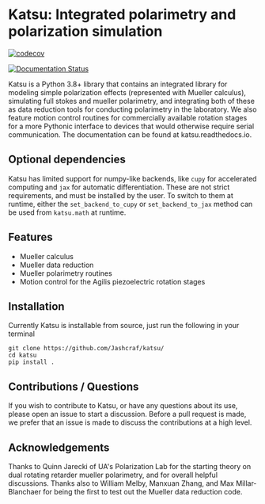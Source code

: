 # Katsu: Integrated polarimetry and polarization simulation
[![codecov](https://codecov.io/gh/Jashcraf/katsu/graph/badge.svg?token=NXLEQE61YX)](https://codecov.io/gh/Jashcraf/katsu)

[![Documentation Status](https://readthedocs.org/projects/katsu/badge/?version=latest)](https://katsu.readthedocs.io/en/latest/?badge=latest)

Katsu is a Python 3.8+ library that contains an integrated library for modeling simple polarization effects (represented with Mueller calculus), simulating full stokes and mueller polarimetry, and integrating both of these as data reduction tools for conducting polarimetry in the laboratory. We also feature motion control routines for commercially available rotation stages for a more Pythonic interface to devices that would otherwise require serial communication. The documentation can be found at katsu.readthedocs.io. 

## Optional dependencies

Katsu has limited support for numpy-like backends, like `cupy` for accelerated computing and `jax` for automatic differentiation. These are not strict requirements, and must be installed by the user. To switch to them at runtime, either the `set_backend_to_cupy` or `set_backend_to_jax` method can be used from `katsu.math` at runtime.

## Features

- Mueller calculus
- Mueller data reduction
- Mueller polarimetry routines
- Motion control for the Agilis piezoelectric rotation stages

## Installation
Currently Katsu is installable from source, just run the following in your terminal
```
git clone https://github.com/Jashcraf/katsu/
cd katsu
pip install .
```

## Contributions / Questions
If you wish to contribute to Katsu, or have any questions about its use, please open an issue to start a discussion. Before a pull request is made, we prefer that an issue is made to discuss the contributions at a high level. 

## Acknowledgements
Thanks to Quinn Jarecki of UA's Polarization Lab for the starting theory on dual rotating retarder mueller polarimetry, and for overall helpful discussions. Thanks also to William Melby, Manxuan Zhang, and Max Millar-Blanchaer for being the first to test out the Mueller data reduction code.
